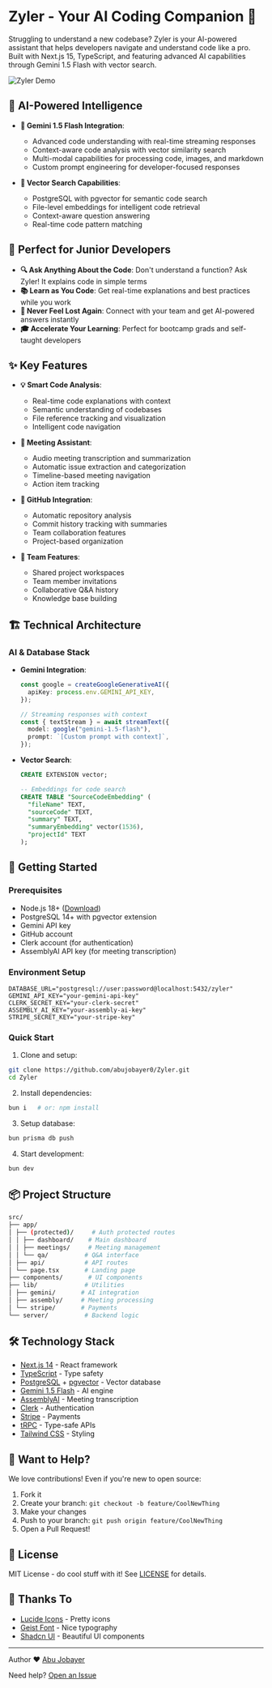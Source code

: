 # Zyler - Your AI Coding Companion 🤖

Struggling to understand a new codebase? Zyler is your AI-powered assistant that helps developers navigate and understand code like a pro. Built with Next.js 15, TypeScript, and featuring advanced AI capabilities through Gemini 1.5 Flash with vector search.

![Zyler Demo](public/logo.png)

## 🧠 AI-Powered Intelligence

- **🔮 Gemini 1.5 Flash Integration**:

  - Advanced code understanding with real-time streaming responses
  - Context-aware code analysis with vector similarity search
  - Multi-modal capabilities for processing code, images, and markdown
  - Custom prompt engineering for developer-focused responses

- **🎯 Vector Search Capabilities**:
  - PostgreSQL with pgvector for semantic code search
  - File-level embeddings for intelligent code retrieval
  - Context-aware question answering
  - Real-time code pattern matching

## 🎯 Perfect for Junior Developers

- **🔍 Ask Anything About the Code**: Don't understand a function? Ask Zyler! It explains code in simple terms
- **📚 Learn as You Code**: Get real-time explanations and best practices while you work
- **🤝 Never Feel Lost Again**: Connect with your team and get AI-powered answers instantly
- **🎓 Accelerate Your Learning**: Perfect for bootcamp grads and self-taught developers

## ✨ Key Features

- **💡 Smart Code Analysis**:

  - Real-time code explanations with context
  - Semantic understanding of codebases
  - File reference tracking and visualization
  - Intelligent code navigation

- **🎥 Meeting Assistant**:

  - Audio meeting transcription and summarization
  - Automatic issue extraction and categorization
  - Timeline-based meeting navigation
  - Action item tracking

- **🔄 GitHub Integration**:

  - Automatic repository analysis
  - Commit history tracking with summaries
  - Team collaboration features
  - Project-based organization

- **👥 Team Features**:
  - Shared project workspaces
  - Team member invitations
  - Collaborative Q&A history
  - Knowledge base building

## 🏗️ Technical Architecture

### AI & Database Stack

- **Gemini Integration**:

  ```typescript
  const google = createGoogleGenerativeAI({
    apiKey: process.env.GEMINI_API_KEY,
  });

  // Streaming responses with context
  const { textStream } = await streamText({
    model: google("gemini-1.5-flash"),
    prompt: `[Custom prompt with context]`,
  });
  ```

- **Vector Search**:

  ```sql
  CREATE EXTENSION vector;

  -- Embeddings for code search
  CREATE TABLE "SourceCodeEmbedding" (
    "fileName" TEXT,
    "sourceCode" TEXT,
    "summary" TEXT,
    "summaryEmbedding" vector(1536),
    "projectId" TEXT
  );
  ```

## 🚀 Getting Started

### Prerequisites

- Node.js 18+ ([Download](https://nodejs.org/))
- PostgreSQL 14+ with pgvector extension
- Gemini API key
- GitHub account
- Clerk account (for authentication)
- AssemblyAI API key (for meeting transcription)

### Environment Setup

```env
DATABASE_URL="postgresql://user:password@localhost:5432/zyler"
GEMINI_API_KEY="your-gemini-api-key"
CLERK_SECRET_KEY="your-clerk-secret"
ASSEMBLY_AI_KEY="your-assembly-ai-key"
STRIPE_SECRET_KEY="your-stripe-key"
```

### Quick Start

1. Clone and setup:

```bash
git clone https://github.com/abujobayer0/Zyler.git
cd Zyler
```

2. Install dependencies:

```bash
bun i   # or: npm install
```

3. Setup database:

```bash
bun prisma db push
```

4. Start development:

```bash
bun dev
```

## 📦 Project Structure

```bash
src/
├── app/
│ ├── (protected)/     # Auth protected routes
│ │ ├── dashboard/    # Main dashboard
│ │ ├── meetings/     # Meeting management
│ │ └── qa/          # Q&A interface
│ ├── api/           # API routes
│ └── page.tsx       # Landing page
├── components/       # UI components
├── lib/             # Utilities
│ ├── gemini/       # AI integration
│ ├── assembly/     # Meeting processing
│ └── stripe/       # Payments
└── server/          # Backend logic
```

## 🛠️ Technology Stack

- [Next.js 14](https://nextjs.org/) - React framework
- [TypeScript](https://www.typescriptlang.org/) - Type safety
- [PostgreSQL](https://www.postgresql.org/) + [pgvector](https://github.com/pgvector/pgvector) - Vector database
- [Gemini 1.5 Flash](https://deepmind.google/technologies/gemini/) - AI engine
- [AssemblyAI](https://www.assemblyai.com/) - Meeting transcription
- [Clerk](https://clerk.dev/) - Authentication
- [Stripe](https://stripe.com/) - Payments
- [tRPC](https://trpc.io/) - Type-safe APIs
- [Tailwind CSS](https://tailwindcss.com/) - Styling

## 🤝 Want to Help?

We love contributions! Even if you're new to open source:

1. Fork it
2. Create your branch: `git checkout -b feature/CoolNewThing`
3. Make your changes
4. Push to your branch: `git push origin feature/CoolNewThing`
5. Open a Pull Request!

## 📝 License

MIT License - do cool stuff with it! See [LICENSE](LICENSE) for details.

## 🙏 Thanks To

- [Lucide Icons](https://lucide.dev/) - Pretty icons
- [Geist Font](https://vercel.com/font) - Nice typography
- [Shadcn UI](https://ui.shadcn.com/) - Beautiful UI components

---

Author ❤️ [Abu Jobayer](https://www.linkedin.com/in/abutalhamdjobayer)

Need help? [Open an Issue](https://github.com/abujobayer0/Zyler/issues)
